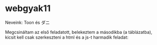 # webgyak11

Neveink: Toon és ダニ

Megcsináltam az első feladatott, 
belekeztem a másodikba (a táblázatba), kicsit kell csak szerkeszteni a html és a js-t
harmadik feladat: 
